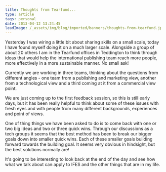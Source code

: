 ```yaml
---
title: Thoughts from Tearfund...
type: article
tags: personal
date: 2013-04-12 13:24:45
leadImage: /_assets/img/blog/imported/banners/thoughts-from-tearfund.jpg
---
```

<p> Yesterday I was wiring a little bit about sharing skills on a small scale, today I have found myself doing it on a much larger scale. Alongside a group of about 20 others I am in the Tearfund offices in Teddington to think through ideas that would help the international publishing team reach more people, more effectively in a more sustainable manner. No small ask!</p><p> Currently we are working in three teams, thinking about the questions from different angles - one team from a publishing and marketing view, another from a technological view and a third coming at it from a commercial view point.</p><p> We are just coming up to the first feedback session, so this is still early days, but it has been really helpful to think about some of these issues with fresh eyes and with people from many different backgrounds, experiences and point of views.</p><p> One of thing things we have been asked to do is to come back with one or two big ideas and two or three quick wins. Through our discussions as a tech groups it seems that the best method has been to break our bigger goals down into smaller quick wins. Each of these smaller goals building forward towards the building goal. It seems very obvious in hindsight, but the best solutions normally are!</p><p> It&#39;s going to be interesting to look back at the end of the day and see how what we talk about can apply to IFES and the other things that are in my life.</p>
